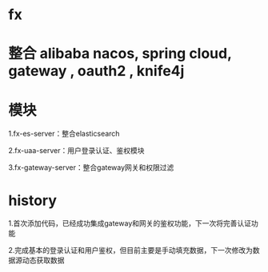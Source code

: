 # fx 
# 整合 alibaba nacos, spring cloud,  gateway , oauth2 , knife4j
# 模块
1.fx-es-server：整合elasticsearch

2.fx-uaa-server：用户登录认证、鉴权模块

3.fx-gateway-server：整合gateway网关和权限过滤
# history
1.首次添加代码，已经成功集成gateway和网关的鉴权功能，下一次将完善认证功能

2.完成基本的登录认证和用户鉴权，但目前主要是手动填充数据，下一次修改为数据源动态获取数据
